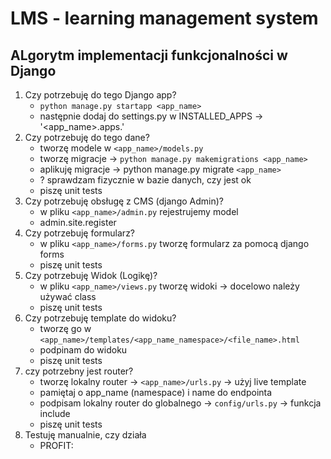 # LMS - learning management system

## ALgorytm implementacji funkcjonalności w Django
1. Czy potrzebuję do tego Django app?
    - `python manage.py startapp <app_name>`
    - następnie dodaj do settings.py w INSTALLED_APPS -> '<app_name>.apps.<class>'
2. Czy potrzebuję do tego dane?
    - tworzę modele w `<app_name>/models.py`
    - tworzę migracje -> `python manage.py makemigrations <app_name>`
    - aplikuję migracje -> python manage.py migrate `<app_name>`
    - ? sprawdzam fizycznie w bazie danych, czy jest ok
    - piszę unit tests
3. Czy potrzebuję obsługę z CMS (django Admin)?
    - w pliku `<app_name>/admin.py` rejestrujemy model
    - admin.site.register
4. Czy potrzebuję formularz?
    - w pliku `<app_name>/forms.py` tworzę formularz za pomocą django forms
    - piszę unit tests
5. Czy potrzebuję Widok (Logikę)?
   - w pliku `<app_name>/views.py` tworzę widoki -> docelowo należy używać class
   - piszę unit tests
6. Czy potrzebuję template do widoku?
    - tworzę go w `<app_name>/templates/<app_name_namespace>/<file_name>.html`
    - podpinam do widoku
    - piszę unit tests
7. czy potrzebny jest router?
   - tworzę lokalny router -> `<app_name>/urls.py` -> użyj live template
   - pamiętaj o app_name (namespace) i name do endpointa
   - podpisam lokalny router do globalnego -> `config/urls.py` -> funkcja include
   - piszę unit tests
8. Testuję manualnie, czy działa
    - PROFIT:
